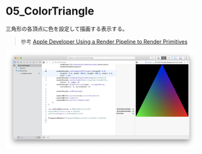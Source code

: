 # 05_ColorTriangle

三角形の各頂点に色を設定して描画する表示する。

> 参考 [Apple Developer Using a Render Pipeline to Render Primitives](https://developer.apple.com/documentation/metal/using_a_render_pipeline_to_render_primitives)

![05_ColorTriangle_1.png](https://github.com/KimiakiK/mac-metal-playground/blob/images/05_ColorTriangle_1.png)
